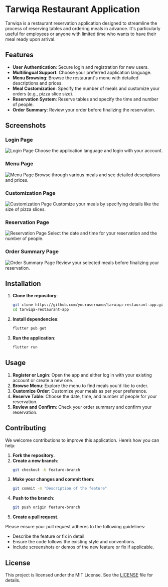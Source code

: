 # Tarwiqa Restaurant Application

Tarwiqa is a restaurant reservation application designed to streamline the process of reserving tables and ordering meals in advance. It's particularly useful for employees or anyone with limited time who wants to have their meal ready upon arrival.

## Features

- **User Authentication**: Secure login and registration for new users.
- **Multilingual Support**: Choose your preferred application language.
- **Menu Browsing**: Browse the restaurant's menu with detailed descriptions and prices.
- **Meal Customization**: Specify the number of meals and customize your orders (e.g., pizza slice size).
- **Reservation System**: Reserve tables and specify the time and number of people.
- **Order Summary**: Review your order before finalizing the reservation.

## Screenshots

### Login Page
![Login Page](screenshots/login_page.png)
Choose the application language and login with your account.

### Menu Page
![Menu Page](screenshots/menu_page.png)
Browse through various meals and see detailed descriptions and prices.

### Customization Page
![Customization Page](screenshots/customization_page.png)
Customize your meals by specifying details like the size of pizza slices.

### Reservation Page
![Reservation Page](screenshots/reservation_page.png)
Select the date and time for your reservation and the number of people.

### Order Summary Page
![Order Summary Page](screenshots/order_summary_page.png)
Review your selected meals before finalizing your reservation.

## Installation

1. **Clone the repository**:
    ```bash
    git clone https://github.com/yourusername/tarwiqa-restaurant-app.git
    cd tarwiqa-restaurant-app
    ```

2. **Install dependencies**:
    ```bash
    flutter pub get
    ```

3. **Run the application**:
    ```bash
    flutter run
    ```

## Usage

1. **Register or Login**: Open the app and either log in with your existing account or create a new one.
2. **Browse Menu**: Explore the menu to find meals you'd like to order.
3. **Customize Order**: Customize your meals as per your preference.
4. **Reserve Table**: Choose the date, time, and number of people for your reservation.
5. **Review and Confirm**: Check your order summary and confirm your reservation.

## Contributing

We welcome contributions to improve this application. Here’s how you can help:

1. **Fork the repository**.
2. **Create a new branch**:
    ```bash
    git checkout -b feature-branch
    ```
3. **Make your changes and commit them**:
    ```bash
    git commit -m "Description of the feature"
    ```
4. **Push to the branch**:
    ```bash
    git push origin feature-branch
    ```
5. **Create a pull request**.

Please ensure your pull request adheres to the following guidelines:
- Describe the feature or fix in detail.
- Ensure the code follows the existing style and conventions.
- Include screenshots or demos of the new feature or fix if applicable.

## License

This project is licensed under the MIT License. See the [LICENSE](LICENSE) file for details.
